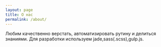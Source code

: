 ```yaml
---
layout: page
title: О нас
permalink: /about/
---
```


Любим качественно верстать, автоматизировать рутину и делиться знаниями. Для разработки используем jade,sass(.scss),gulp.js.
